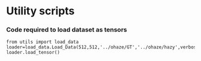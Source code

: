 # Utility scripts

### Code required to load dataset as tensors
```
from utils import load_data
loader=load_data.Load_Data(512,512,'../ohaze/GT','../ohaze/hazy',verbose=5)
loader.load_tensor()
